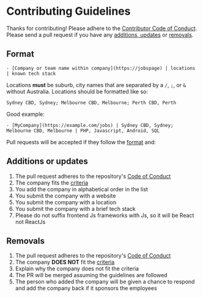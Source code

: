 # Contributing Guidelines

Thanks for contributing! Please adhere to the [Contributor Code of Conduct](/CODE_OF_CONDUCT.md). Please send a pull request if you have any [additions, updates](#additions-or-updates) or [removals](#removals).

## Format

```
- [Company or team name within company](https://jobspage) | locations | known tech stack
```

Locations **must** be suburb, city names that are separated by a `/`, `;`, or `&` without Australia. Locations should be formatted like so:

```
Sydney CBD, Sydney; Melbourne CBD, Melbourne; Perth CBD, Perth
```

Good example:

```
- [MyCompany](https://example.com/jobs) | Sydney CBD, Sydney; Melbourne CBD, Melbourne | PHP, Javascript, Android, SQL
```

Pull requests will be accepted if they follow the [format](#format) and:

## Additions or updates
1. The pull request adheres to the repository's
    [Code of Conduct](/CODE_OF_CONDUCT.md)
1. The company fits the [criteria](/CRITERIA.md)
1. You add the company in alphabetical order in the list
1. You submit the company with a website
1. You submit the company with a location
1. You submit the company with a brief tech stack
1. Please do not suffix frontend Js frameworks with Js, so it will be React not ReactJs

## Removals
1. The pull request adheres to the repository's
    [Code of Conduct](/CODE_OF_CONDUCT.md)
1. The company **DOES NOT** fit the [criteria](/CRITERIA.md)
1. Explain why the company does not fit the criteria
1. The PR will be merged assuming the guidelines are followed
1. The person who added the company will be given a chance to respond and add the company back if it sponsors the employees
